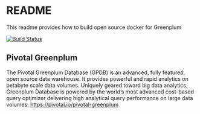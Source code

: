 # README
This readme provides how to build open source docker for Greenplum


[![Build Status](https://travis-ci.org/kongyew/greenplum-oss-docker.svg?branch=master)](https://travis-ci.org/kongyew/greenplum-oss-docker)





## Pivotal Greenplum
The Pivotal Greenplum Database (GPDB) is an advanced, fully featured, open source data warehouse. It provides powerful and rapid analytics on petabyte scale data volumes. Uniquely geared toward big data analytics, Greenplum Database is powered by the world’s most advanced cost-based query optimizer delivering high analytical query performance on large data volumes.
<https://pivotal.io/pivotal-greenplum>


